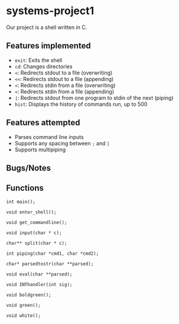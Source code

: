 # systems-project1

Our project is a shell written in C.
## Features implemented
- `exit`: Exits the shell
- `cd`: Changes directories
- `<`: Redirects stdout to a file (overwriting)
- `<<`: Redirects stdout to a file (appending)
- `<`: Redirects stdin from a file (overwriting)
- `<`: Redirects stdin from a file (appending)
- `|`: Redirects stdout from one program to stdin of the next (piping)
- `hist`: Displays the history of commands run, up to 500
## Features attempted
- Parses command line inputs
- Supports any spacing between `;` and `|`
- Supports multipiping
## Bugs/Notes

## Functions
```
int main();

void enter_shell();

void get_commandline();

void input(char * c);

char** split(char * c);

int piping(char *cmd1, char *cmd2);

char* parsedtostr(char **parsed);

void eval(char **parsed);

void INThandler(int sig);

void boldgreen();

void green();

void white();
```
